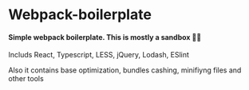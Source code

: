 # Webpack-boilerplate
#### Simple webpack boilerplate. This is mostly a sandbox :mechanic:

Includs React, Typescript, LESS, jQuery, Lodash, ESlint

Also it contains base optimization, bundles cashing, minifiyng files and other tools
